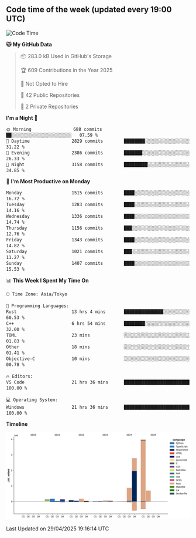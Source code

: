 ## Code time of the week (updated every 19:00 UTC)

<!--START_SECTION:waka-->
![Code Time](http://img.shields.io/badge/Code%20Time-4%2C785%20hrs%2051%20mins-blue)

**🐱 My GitHub Data** 

> 📦 283.0 kB Used in GitHub's Storage 
 > 
> 🏆 609 Contributions in the Year 2025
 > 
> 🚫 Not Opted to Hire
 > 
> 📜 42 Public Repositories 
 > 
> 🔑 2 Private Repositories 
 > 
**I'm a Night 🦉** 

```text
🌞 Morning                688 commits         ██░░░░░░░░░░░░░░░░░░░░░░░   07.59 % 
🌆 Daytime                2829 commits        ████████░░░░░░░░░░░░░░░░░   31.22 % 
🌃 Evening                2386 commits        ███████░░░░░░░░░░░░░░░░░░   26.33 % 
🌙 Night                  3158 commits        █████████░░░░░░░░░░░░░░░░   34.85 % 
```
📅 **I'm Most Productive on Monday** 

```text
Monday                   1515 commits        ████░░░░░░░░░░░░░░░░░░░░░   16.72 % 
Tuesday                  1283 commits        ████░░░░░░░░░░░░░░░░░░░░░   14.16 % 
Wednesday                1336 commits        ████░░░░░░░░░░░░░░░░░░░░░   14.74 % 
Thursday                 1156 commits        ███░░░░░░░░░░░░░░░░░░░░░░   12.76 % 
Friday                   1343 commits        ████░░░░░░░░░░░░░░░░░░░░░   14.82 % 
Saturday                 1021 commits        ███░░░░░░░░░░░░░░░░░░░░░░   11.27 % 
Sunday                   1407 commits        ████░░░░░░░░░░░░░░░░░░░░░   15.53 % 
```


📊 **This Week I Spent My Time On** 

```text
🕑︎ Time Zone: Asia/Tokyo

💬 Programming Languages: 
Rust                     13 hrs 4 mins       ███████████████░░░░░░░░░░   60.53 % 
C++                      6 hrs 54 mins       ████████░░░░░░░░░░░░░░░░░   32.00 % 
TOML                     23 mins             ░░░░░░░░░░░░░░░░░░░░░░░░░   01.83 % 
Other                    18 mins             ░░░░░░░░░░░░░░░░░░░░░░░░░   01.41 % 
Objective-C              10 mins             ░░░░░░░░░░░░░░░░░░░░░░░░░   00.78 % 

🔥 Editors: 
VS Code                  21 hrs 36 mins      █████████████████████████   100.00 % 

💻 Operating System: 
Windows                  21 hrs 36 mins      █████████████████████████   100.00 % 
```

**Timeline**

![Lines of Code chart](https://raw.githubusercontent.com/SARDONYX-sard/SARDONYX-sard/main/assets/bar_graph.png)


 Last Updated on 29/04/2025 19:16:14 UTC
<!--END_SECTION:waka-->